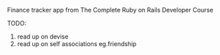 Finance tracker app from The Complete Ruby on Rails Developer Course


TODO:

1) read up on devise
2) read up on self associations eg.friendship

